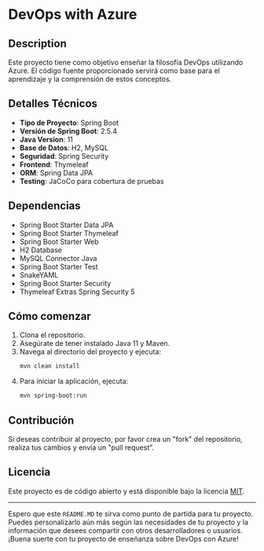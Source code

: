 # DevOps with Azure

## Description

Este proyecto tiene como objetivo enseñar la filosofía DevOps utilizando Azure. El código fuente proporcionado servirá como base para el aprendizaje y la comprensión de estos conceptos.

## Detalles Técnicos

- **Tipo de Proyecto**: Spring Boot
- **Versión de Spring Boot**: 2.5.4
- **Java Version**: 11
- **Base de Datos**: H2, MySQL
- **Seguridad**: Spring Security
- **Frontend**: Thymeleaf
- **ORM**: Spring Data JPA
- **Testing**: JaCoCo para cobertura de pruebas

## Dependencias

- Spring Boot Starter Data JPA
- Spring Boot Starter Thymeleaf
- Spring Boot Starter Web
- H2 Database
- MySQL Connector Java
- Spring Boot Starter Test
- SnakeYAML
- Spring Boot Starter Security
- Thymeleaf Extras Spring Security 5

## Cómo comenzar

1. Clona el repositorio.
2. Asegúrate de tener instalado Java 11 y Maven.
3. Navega al directorio del proyecto y ejecuta:
   ```bash
   mvn clean install
   ```
4. Para iniciar la aplicación, ejecuta:
   ```bash
   mvn spring-boot:run
   ```

## Contribución

Si deseas contribuir al proyecto, por favor crea un "fork" del repositorio, realiza tus cambios y envía un "pull request".

## Licencia

Este proyecto es de código abierto y está disponible bajo la licencia [MIT](LICENSE).

---

Espero que este `README.MD` te sirva como punto de partida para tu proyecto. Puedes personalizarlo aún más según las necesidades de tu proyecto y la información que desees compartir con otros desarrolladores o usuarios. ¡Buena suerte con tu proyecto de enseñanza sobre DevOps con Azure!